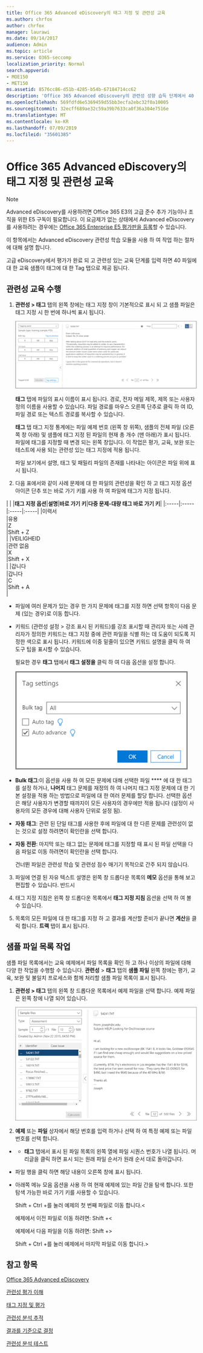 ```yaml
---
title: Office 365 Advanced eDiscovery의 태그 지정 및 관련성 교육
ms.author: chrfox
author: chrfox
manager: laurawi
ms.date: 09/14/2017
audience: Admin
ms.topic: article
ms.service: O365-seccomp
localization_priority: Normal
search.appverid:
- MOE150
- MET150
ms.assetid: 8576cc86-d51b-4285-b54b-67184714cc62
description: 'Office 365 Advanced eDiscovery의 관련성 성향 습득 단계에서 40 파일의 교육 샘플에 태그를 지정한 후 작업을 수행 하는 방법에 대해 알아봅니다.  '
ms.openlocfilehash: 569fdfd6e5369459d55bb3ecfa2ebc32f0a10005
ms.sourcegitcommit: 32ecff689ae32c59a39b7633ca0f36a304e7516e
ms.translationtype: MT
ms.contentlocale: ko-KR
ms.lasthandoff: 07/09/2019
ms.locfileid: "35601385"
---
```

# <a name="tagging-and-relevance-training-in-office-365-advanced-ediscovery"></a>Office 365 Advanced eDiscovery의 태그 지정 및 관련성 교육

> [!NOTE]
> Advanced eDiscovery를 사용하려면 Office 365 E3의 고급 준수 추가 기능이나 조직을 위한 E5 구독이 필요합니다. 이 요금제가 없는 상태에서 Advanced eDiscovery를 사용하려는 경우에는 [Office 365 Enterprise E5 평가판을 등록](https://go.microsoft.com/fwlink/p/?LinkID=698279)할 수 있습니다. 
  
이 항목에서는 Advanced eDiscovery 관련성 학습 모듈을 사용 하 여 작업 하는 절차에 대해 설명 합니다. 
  
고급 eDiscovery에서 평가가 완료 되 고 관련성 있는 교육 단계를 입력 하면 40 파일에 대 한 교육 샘플이 태그에 대 한 Tag 탭으로 제공 됩니다. 
  
## <a name="performing-relevance-training"></a>관련성 교육 수행

1. **관련성 \> 태그** 탭의 왼쪽 창에는 태그 지정 창이 기본적으로 표시 되 고 샘플 파일은 태그 지정 시 한 번에 하나씩 표시 됩니다. 
    
    ![관련 태그 패널](media/0cf19ab4-b427-4a7f-8749-0f4ed9afaf58.png)
  
    **태그** 탭에 파일의 표시 이름이 표시 됩니다. 경로, 전자 메일 제목, 제목 또는 사용자 정의 이름을 사용할 수 있습니다. 파일 경로를 마우스 오른쪽 단추로 클릭 하 여 ID, 파일 경로 또는 텍스트 경로를 복사할 수 있습니다. 
    
    **태그** 탭 태그 지정 통계에는 파일 예제 번호 (왼쪽 창 위쪽), 샘플의 전체 파일 (오른쪽 창 아래) 및 샘플에 태그 지정 된 파일의 현재 총 개수 (맨 아래)가 표시 됩니다. 파일에 태그를 지정할 때 변경 되는 왼쪽 창입니다. 이 작업은 평가, 교육, 보완 또는 테스트에 사용 되는 관련성 있는 태그 지정에 적용 됩니다. 
    
    파일 보기에서 설명, 태그 및 패밀리 파일의 존재를 나타내는 아이콘은 파일 위에 표시 됩니다.
    
2. 다음 표에서와 같이 사례 문제에 대 한 파일의 관련성을 확인 하 고 태그 지정 옵션 아이콘 단추 또는 바로 가기 키를 사용 하 여 파일에 태그가 지정 됩니다.
    
| |
|**태그 지정 옵션**|**설명**|**바로 가기 키**|**다중 문제-대량 태그 바로 가기 키**|
|:-----|:-----|:-----|:-----|
|이력서  <br/> |유용  <br/> |Z  <br/> |Shift + Z  <br/> |
|VEILIGHEID  <br/> |관련 없음  <br/> |X  <br/> |Shift + X  <br/> |
|갑니다  <br/> |갑니다  <br/> |C  <br/> |Shift + A  <br/> |
   
  - 파일에 여러 문제가 있는 경우 한 가지 문제에 태그를 지정 하면 선택 항목이 다음 문제 (있는 경우)로 이동 합니다. 
    
  - 키워드 (관련성 설정 \> 강조 표시 된 키워드)를 강조 표시할 때 관리자 또는 사례 관리자가 정의한 키워드는 태그 지정 중에 관련 파일을 식별 하는 데 도움이 되도록 지정한 색으로 표시 됩니다. 키워드에 이중 밑줄이 있으면 키워드 설명을 클릭 하 여 도구 팁을 표시할 수 있습니다. 
    
    필요한 경우 **태그** 탭에서 **태그 설정을** 클릭 하 여 다음 옵션을 설정 합니다. 
    
    ![관련성 태그 설정](media/533e89fa-7eb4-409e-ab07-f5aab9296dd8.png)
  
  - **Bulk 태그**:이 옵션을 사용 하 여 모든 문제에 대해 선택한 파일 **** 에 대 한 태그를 설정 하거나, **나머지** 태그 문제를 재정의 하 여 나머지 태그 지정 문제에 대 한 기본 설정을 적용 하는 방법으로 파일에 대 한 여러 문제를 할당 합니다. 선택한 옵션은 해당 사용자가 변경할 때까지이 모든 사용자의 경우에만 적용 됩니다 (설정이 사용자의 모든 경우에 대해 사용자 단위로 설정 됨). 
    
  - **자동 태그**: 관련 된 단일 태그를 사용한 후에 파일에 대 한 다른 문제를 관련성이 없는 것으로 설정 하려면이 확인란을 선택 합니다.
    
  - **자동 전환**: 마지막 또는 태그 없는 문제에 태그를 지정할 때 표시 된 파일 선택을 다음 파일로 이동 하려면이 확인란을 선택 합니다. 
    
    건너뛴 파일은 관련성 학습 및 관련성 점수 매기기 목적으로 간주 되지 않습니다.
    
3. 파일에 연결 된 자유 텍스트 설명은 왼쪽 창 드롭다운 목록의 **메모** 옵션을 통해 보고 편집할 수 있습니다. 반드시 
    
4. 태그 지정 지침은 왼쪽 창 드롭다운 목록에서 **태그 지정 지침** 옵션을 선택 하 여 볼 수 있습니다. 
    
5. 목록의 모든 파일에 대 한 태그를 지정 하 고 결과를 계산할 준비가 끝나면 **계산**을 클릭 합니다. **트랙** 탭이 표시 됩니다. 
    
## <a name="working-with-the-sample-files-list"></a>샘플 파일 목록 작업

샘플 파일 목록에서는 교육 예제에서 파일 목록을 확인 하 고 하나 이상의 파일에 대해 다양 한 작업을 수행할 수 있습니다. **관련성** \> **태그** 탭의 **샘플 파일** 왼쪽 창에는 평가, 교육, 보완 및 불일치 프로세스와 함께 처리할 샘플 파일 목록이 표시 됩니다. 
  
1. **관련성 \> 태그** 탭의 왼쪽 창 드롭다운 목록에서 예제 파일을 선택 합니다. 예제 파일은 왼쪽 창에 나열 되어 있습니다. 
    
    ![관련 태그 샘플 파일 목록](media/fd058bdd-645a-4af1-a1eb-bff08581cb18.png)
  
2. **예제** 또는 **파일** 상자에서 해당 번호를 입력 하거나 선택 하 여 특정 예제 또는 파일 번호를 선택 합니다. 
    
  -   - **태그** 탭에서 표시 된 파일 목록의 왼쪽 열에 파일 시퀀스 번호가 나열 됩니다. 머리글을 클릭 하면 표시 되는 원래 파일 순서가 원래 순서 대로 돌아갑니다. 
    
  - 파일 행을 클릭 하면 해당 내용이 오른쪽 창에 표시 됩니다.
    
  - 아래쪽 메뉴 모음 옵션을 사용 하 여 현재 예제에 있는 파일 간을 탐색 합니다. 또한 탐색 가능한 바로 가기 키를 사용할 수 있습니다.
    
    Shift + Ctrl +를 눌러 예제의 첫 번째 파일로 이동 합니다.\<
    
    예제에서 이전 파일로 이동 하려면: Shift +\<
    
    예제에서 다음 파일을 이동 하려면: Shift +\>
    
    Shift + Ctrl +를 눌러 예제에서 마지막 파일로 이동 합니다.\>
    
## <a name="see-also"></a>참고 항목

[Office 365 Advanced eDiscovery](office-365-advanced-ediscovery.md)
  
[관련성 평가 이해](assessment-in-relevance-in-advanced-ediscovery.md)
  
[태그 지정 및 평가](tagging-and-assessment-in-advanced-ediscovery.md)
  
[관련성 분석 추적](track-relevance-analysis-in-advanced-ediscovery.md)
  
[결과를 기준으로 결정](decision-based-on-the-results-in-advanced-ediscovery.md)
  
[관련성 분석 테스트](test-relevance-analysis-in-advanced-ediscovery.md)

